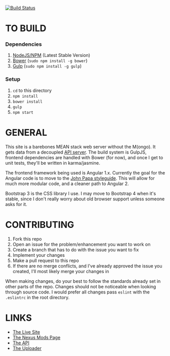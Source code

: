 [![Build Status](https://travis-ci.org/ansballard/SkyrimModWatcher.svg?branch=master)](https://travis-ci.org/ansballard/SkyrimModWatcher)

TO BUILD
==

### Dependencies

1. [NodeJS/NPM](https://nodejs.org) (Latest Stable Version)
2. [Bower](http://bower.io) (`sudo npm install -g bower`)
3. [Gulp](http://gulpjs.com) (`sudo npm install -g gulp`)

### Setup

1. `cd` to this directory
2. `npm install`
3. `bower install`
4. `gulp`
5. `npm start`

GENERAL
==

This site is a barebones MEAN stack web server without the M(ongo). It gets data from a decoupled [API server](http://github.com/ansballard/modwatchapi). The build system is GulpJS, frontend dependencies are handled with Bower (for now), and once I get to unit tests, they'll be written in karma/jasmine.

The frontend framework being used is Angular 1.x. Currently the goal for the Angular code is to move to the [John Papa styleguide](https://github.com/johnpapa/angular-styleguide). This will allow for much more modular code, and a cleaner path to Angular 2.

Bootstrap 3 is the CSS library I use. I may move to Bootstrap 4 when it's stable, since I don't really worry about old browser support unless someone asks for it.

CONTRIBUTING
==

1. Fork this repo
2. Open an issue for the problem/enhancement you want to work on
3. Create a branch that has to do with the issue you want to fix
4. Implement your changes
5. Make a pull request to this repo
6. If there are no merge conflicts, and I've already approved the issue you created, I'll most likely merge your changes in

When making changes, do your best to follow the standards already set in other parts of the repo. Changes should not be noticeable when looking through source code. I would prefer all changes pass `eslint` with the `.eslintrc` in the root directory.

LINKS
==

- [The Live Site](http://www.modwat.ch)
- [The Nexus Mods Page](http://nexusmods.com/skyrim/mods/56640)
- [The API](http://github.com/ansballard/modwatchapi)
- [The Uploader](http://github.com/ansballard/modwatchuploader)
